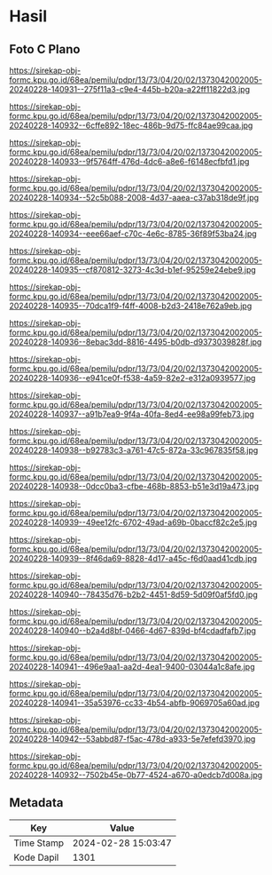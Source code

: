 # Hasil

## Foto C Plano

https://sirekap-obj-formc.kpu.go.id/68ea/pemilu/pdpr/13/73/04/20/02/1373042002005-20240228-140931--275f11a3-c9e4-445b-b20a-a22ff11822d3.jpg

https://sirekap-obj-formc.kpu.go.id/68ea/pemilu/pdpr/13/73/04/20/02/1373042002005-20240228-140932--6cffe892-18ec-486b-9d75-ffc84ae99caa.jpg

https://sirekap-obj-formc.kpu.go.id/68ea/pemilu/pdpr/13/73/04/20/02/1373042002005-20240228-140933--9f5764ff-476d-4dc6-a8e6-f6148ecfbfd1.jpg

https://sirekap-obj-formc.kpu.go.id/68ea/pemilu/pdpr/13/73/04/20/02/1373042002005-20240228-140934--52c5b088-2008-4d37-aaea-c37ab318de9f.jpg

https://sirekap-obj-formc.kpu.go.id/68ea/pemilu/pdpr/13/73/04/20/02/1373042002005-20240228-140934--eee66aef-c70c-4e6c-8785-36f89f53ba24.jpg

https://sirekap-obj-formc.kpu.go.id/68ea/pemilu/pdpr/13/73/04/20/02/1373042002005-20240228-140935--cf870812-3273-4c3d-b1ef-95259e24ebe9.jpg

https://sirekap-obj-formc.kpu.go.id/68ea/pemilu/pdpr/13/73/04/20/02/1373042002005-20240228-140935--70dca1f9-f4ff-4008-b2d3-2418e762a9eb.jpg

https://sirekap-obj-formc.kpu.go.id/68ea/pemilu/pdpr/13/73/04/20/02/1373042002005-20240228-140936--8ebac3dd-8816-4495-b0db-d9373039828f.jpg

https://sirekap-obj-formc.kpu.go.id/68ea/pemilu/pdpr/13/73/04/20/02/1373042002005-20240228-140936--e941ce0f-f538-4a59-82e2-e312a0939577.jpg

https://sirekap-obj-formc.kpu.go.id/68ea/pemilu/pdpr/13/73/04/20/02/1373042002005-20240228-140937--a91b7ea9-9f4a-40fa-8ed4-ee98a99feb73.jpg

https://sirekap-obj-formc.kpu.go.id/68ea/pemilu/pdpr/13/73/04/20/02/1373042002005-20240228-140938--b92783c3-a761-47c5-872a-33c967835f58.jpg

https://sirekap-obj-formc.kpu.go.id/68ea/pemilu/pdpr/13/73/04/20/02/1373042002005-20240228-140938--0dcc0ba3-cfbe-468b-8853-b51e3d19a473.jpg

https://sirekap-obj-formc.kpu.go.id/68ea/pemilu/pdpr/13/73/04/20/02/1373042002005-20240228-140939--49ee12fc-6702-49ad-a69b-0baccf82c2e5.jpg

https://sirekap-obj-formc.kpu.go.id/68ea/pemilu/pdpr/13/73/04/20/02/1373042002005-20240228-140939--8f46da69-8828-4d17-a45c-f6d0aad41cdb.jpg

https://sirekap-obj-formc.kpu.go.id/68ea/pemilu/pdpr/13/73/04/20/02/1373042002005-20240228-140940--78435d76-b2b2-4451-8d59-5d09f0af5fd0.jpg

https://sirekap-obj-formc.kpu.go.id/68ea/pemilu/pdpr/13/73/04/20/02/1373042002005-20240228-140940--b2a4d8bf-0466-4d67-839d-bf4cdadfafb7.jpg

https://sirekap-obj-formc.kpu.go.id/68ea/pemilu/pdpr/13/73/04/20/02/1373042002005-20240228-140941--496e9aa1-aa2d-4ea1-9400-03044a1c8afe.jpg

https://sirekap-obj-formc.kpu.go.id/68ea/pemilu/pdpr/13/73/04/20/02/1373042002005-20240228-140941--35a53976-cc33-4b54-abfb-9069705a60ad.jpg

https://sirekap-obj-formc.kpu.go.id/68ea/pemilu/pdpr/13/73/04/20/02/1373042002005-20240228-140942--53abbd87-f5ac-478d-a933-5e7efefd3970.jpg

https://sirekap-obj-formc.kpu.go.id/68ea/pemilu/pdpr/13/73/04/20/02/1373042002005-20240228-140932--7502b45e-0b77-4524-a670-a0edcb7d008a.jpg


## Metadata

| Key        | Value               |
| ---------- | ------------------- |
| Time Stamp | 2024-02-28 15:03:47 |
| Kode Dapil | 1301                |



